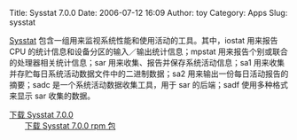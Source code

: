 Title: Sysstat 7.0.0
Date: 2006-07-12 16:09
Author: toy
Category: Apps
Slug: sysstat

[Sysstat](http://perso.orange.fr/sebastien.godard/)
包含一组用来监视系统性能和使用活动的工具。其中，iostat 用来报告 CPU
的统计信息和设备分区的输入／输出统计信息；mpstat
用来报告个别或联合的处理器相关统计信息；sar
用来收集、报告并保存系统活动信息；sa1
用来收集并存贮每日系统活动数据文件中的二进制数据；sa2
用来输出一份每日活动报告的摘要；sadc 是一个系统活动数据收集工具，用于
sar 的后端；sadf 使用多种格式来显示 sar 收集的数据。

[下载 Sysstat
7.0.0](http://perso.orange.fr/sebastien.godard/sysstat-7.0.0.tar.gz)  
　　[下载 Sysstat 7.0.0 rpm
包](http://perso.orange.fr/sebastien.godard/sysstat-7.0.0-1.i586.rpm)
